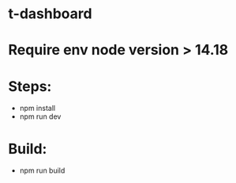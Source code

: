 # t-dashboard
# Require env node version > 14.18 


# Steps: 
- npm install 
- npm run dev

# Build: 
- npm run build